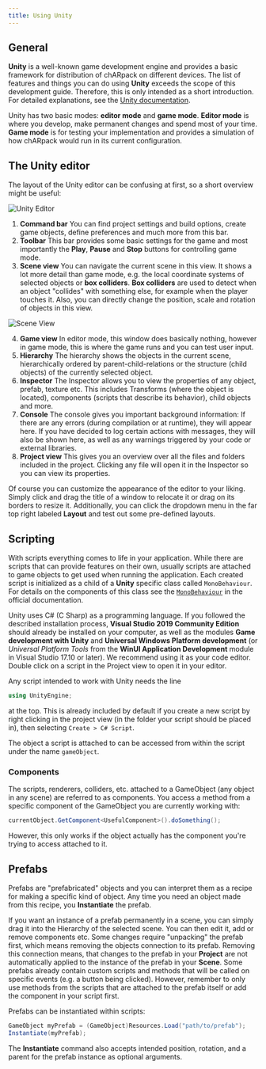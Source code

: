 ```yaml
---
title: Using Unity
---
```


## General
**Unity** is a well-known game development engine and provides a basic framework for distribution of chARpack on different devices.
The list of features and things you can do using **Unity** exceeds the scope of this development guide.
Therefore, this is only intended as a short introduction.
For detailed explanations, see the [Unity documentation](https://docs.unity.com/).

Unity has two basic modes: **editor mode** and **game mode**.
**Editor mode** is where you develop, make permanent changes and spend most of your time.
**Game mode** is for testing your implementation and provides a simulation of how chARpack would run in its current configuration.

## The Unity editor
The layout of the Unity editor can be confusing at first, so a short overview might be useful:

<img src="/images/development/unity_editor.png" alt="Unity Editor" class="mx-auto max-w-xl" />

1. **Command bar**
You can find project settings and build options, create game objects, define preferences and much more from this bar.
2. **Toolbar**
This bar provides some basic settings for the game and most importantly the **Play**, **Pause** and **Stop** buttons for controlling game mode.
3. **Scene view**
You can navigate the current scene in this view. It shows a lot more detail than game mode, e.g. the local coordinate systems of selected objects or **box colliders**.
**Box colliders** are used to detect when an object "collides" with something else, for example when the player touches it.
Also, you can directly change the position, scale and rotation of objects in this view.

<img src="/images/development/scene_view.png" alt="Scene View" class="mx-auto max-w-xl" />

4. **Game view**
In editor mode, this window does basically nothing, however in game mode, this is where the game runs and you can test user input.
5. **Hierarchy**
The hierarchy shows the objects in the current scene, hierarchically ordered by parent-child-relations or the structure (child objects) of the currently selected object.
6. **Inspector**
The Inspector allows you to view the properties of any object, prefab, texture etc.
This includes Transforms (where the object is located), components (scripts that describe its behavior), child objects and more.
7. **Console**
The console gives you important background information: If there are any errors (during compilation or at runtime), they will appear here.
If you have decided to log certain actions with messages, they will also be shown here, as well as any warnings triggered by your code or external libraries.
8. **Project view**
This gives you an overview over all the files and folders included in the project.
Clicking any file will open it in the Inspector so you can view its properties.

Of course you can customize the appearance of the editor to your liking.
Simply click and drag the title of a window to relocate it or drag on its borders to resize it.
Additionally, you can click the dropdown menu in the far top right labeled **Layout** and test out some pre-defined layouts.

## Scripting
With scripts everything comes to life in your application.
While there are scripts that can provide features on their own, usually scripts are attached to game objects to get used when running the application.
Each created script is initialized as a child of a **Unity** specific class called `MonoBehaviour`.
For details on the components of this class see the [`MonoBehaviour`](https://docs.unity3d.com/ScriptReference/MonoBehaviour.html) in the official documentation.

Unity uses C# (C Sharp) as a programming language.
If you followed the described installation process, **Visual Studio 2019 Community Edition** should already be installed on your computer, as well as the modules **Game development with Unity** and **Universal Windows Platform development** (or *Universal Platform Tools* from the **WinUI Application Development** module in Visual Studio 17.10 or later). We recommend using it as your code editor.
Double click on a script in the Project view to open it in your editor.

Any script intended to work with Unity needs the line 
```csharp
using UnityEngine;
```
at the top. This is already included by default if you create a new script by right clicking in the project view (in the folder your script should be placed in), then selecting `Create > C# Script`.

The object a script is attached to can be accessed from within the script under the name `gameObject`.

### Components
The scripts, renderers, colliders, etc. attached to a GameObject (any object in any scene) are referred to as components.
You access a method from a specific component of the GameObject you are currently working with:
```csharp
currentObject.GetComponent<UsefulComponent>().doSomething();
```
However, this only works if the object actually has the component you're trying to access attached to it.

## Prefabs
Prefabs are "prefabricated" objects and you can interpret them as a recipe for making a specific kind of object.
Any time you need an object made from this recipe, you **Instantiate** the prefab.

If you want an instance of a prefab permanently in a scene, you can simply drag it into the Hierarchy of the selected scene.
You can then edit it, add or remove components etc.
Some changes require "unpacking" the prefab first, which means removing the objects connection to its prefab.
Removing this connection means, that changes to the prefab in your **Project** are not automatically applied to the instance of the prefab in your **Scene**.
Some prefabs already contain custom scripts and methods that will be called on specific events (e.g. a button being clicked).
However, remember to only use methods from the scripts that are attached to the prefab itself or add the component in your script first.

Prefabs can be instantiated within scripts:
```csharp
GameObject myPrefab = (GameObject)Resources.Load("path/to/prefab");
Instantiate(myPrefab);
```
The **Instantiate** command also accepts intended position, rotation, and a parent for the prefab instance as optional arguments.